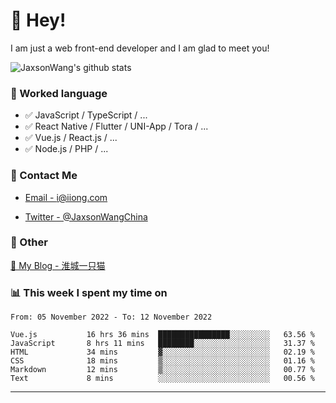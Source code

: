 # 👋 Hey!

I am just a web front-end developer and I am glad to meet you!

![JaxsonWang's github stats](https://github-readme-stats.vercel.app/api?username=JaxsonWang&&show_icons=true&&title_color=1abc9c&&icon_color=1abc9c)


### 📝 Worked language

- ✅ JavaScript / TypeScript / ...
- ✅ React Native / Flutter / UNI-App / Tora / ...
- ✅ Vue.js / React.js / ...
- ✅ Node.js / PHP / ...

### 📮 Contact Me

- [Email - i@iiong.com](mailto:i@iiong.com)

- [Twitter - @JaxsonWangChina](https://twitter.com/JaxsonWangChina)

### 🤪 Other

[📌 My Blog - 淮城一只猫](https://iiong.com)

### 📊 This week I spent my time on

<!--START_SECTION:waka-->

```text
From: 05 November 2022 - To: 12 November 2022

Vue.js           16 hrs 36 mins  ████████████████░░░░░░░░░   63.56 %
JavaScript       8 hrs 11 mins   ████████░░░░░░░░░░░░░░░░░   31.37 %
HTML             34 mins         ▓░░░░░░░░░░░░░░░░░░░░░░░░   02.19 %
CSS              18 mins         ▒░░░░░░░░░░░░░░░░░░░░░░░░   01.16 %
Markdown         12 mins         ▒░░░░░░░░░░░░░░░░░░░░░░░░   00.77 %
Text             8 mins          ░░░░░░░░░░░░░░░░░░░░░░░░░   00.56 %
```

<!--END_SECTION:waka-->

---
